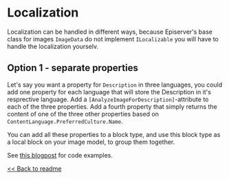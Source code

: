 # Localization

Localization can be handled in different ways, because Episerver's base class for images `ImageData` do not implement `ILocalizable` you will have to handle the localization yourselv.

## Option 1 - separate properties
Let's say you want a property for `Description` in three languages, you could add one property for each language that will store the Description in it's resprective language. Add a `[AnalyzeImageForDescription]`-attribute to each of the three properties. Add a fourth property that simply returns the content of one of the three other properties based on `ContentLanguage.PreferredCulture.Name`.

You can add all these properties to a block type, and use this block type as a local block on your image model, to group them together.

See [this blogpost](https://www.gulla.net/en/blog/culture-specific-image-properties-in-episerver/) for code examples.

[<< Back to readme](../README.md)